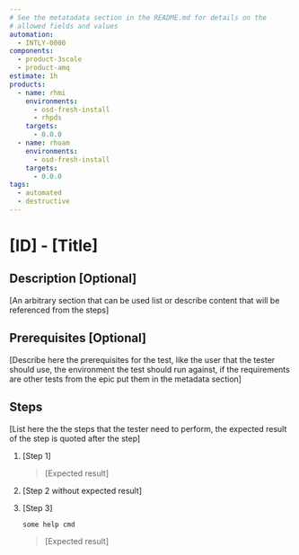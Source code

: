 ```yaml
---
# See the metatadata section in the README.md for details on the
# allowed fields and values
automation:
  - INTLY-0000
components:
  - product-3scale
  - product-amq
estimate: 1h
products:
  - name: rhmi
    environments:
      - osd-fresh-install
      - rhpds
    targets:
      - 0.0.0
  - name: rhoam
    environments:
      - osd-fresh-install
    targets:
      - 0.0.0
tags:
  - automated
  - destructive
---
```


# [ID] - [Title]

## Description [Optional]

[An arbitrary section that can be used list or describe content that will be referenced from the steps]

## Prerequisites [Optional]

[Describe here the prerequisites for the test, like the user that the tester should use, the environment the test should run against, if the requirements are other tests from the epic put them in the metadata section]

## Steps

[List here the the steps that the tester need to perform, the expected result of the step is quoted after the step]

1. [Step 1]

   > [Expected result]

2. [Step 2 without expected result]

3. [Step 3]

   ```bash
   some help cmd
   ```

   > [Expected result]
